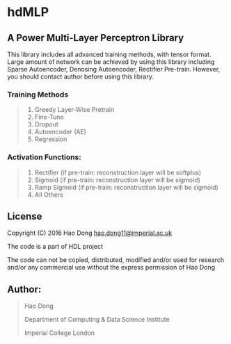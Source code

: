 # hdMLP
## A Power Multi-Layer Perceptron Library
This library includes all advanced training methods, with tensor format. Large amount of network can be achieved by using this library including Sparse Autoencoder, Denosing Autoencoder, Rectifier Pre-train. However, you should contact author before using this library.
 
### Training Methods
> 1. Greedy Layer-Wise Pretrain
> 2. Fine-Tune 
> 3. Dropout
> 4. Autoencoder (AE)
> 5. Regression

### Activation Functions:
> 1. Rectifier	(if pre-train: reconstruction layer will be softplus)
> 2. Sigmoid		(if pre-train: reconstruction layer will be sigmoid)
> 3. Ramp Sigmoid  (if pre-train: reconstruction layer will be sigmoid)
> 4. All Others
> 

## License
Copyright (C) 2016 Hao Dong <hao.dong11@imperial.ac.uk>

The code is a part of HDL project

The code can not be copied, distributed, modified and/or used for research and/or any commercial use without the express permission of Hao Dong


## Author:

> Hao Dong 
> 
> Department of Computing & Data Science Institute
> 
> Imperial College London

